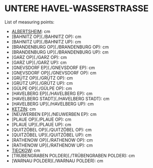 # UNTERE HAVEL-WASSERSTRASSE

List of measuring points:

* [ALBERTSHEIM](./ALBERTSHEIM): <Value topic="rivers/pegel-online/UHW/ALBERTSHEIM/measurementValue"/> cm
* [BAHNITZ OP](./BAHNITZ OP): <Value topic="rivers/pegel-online/UHW/BAHNITZ-OP/measurementValue"/> cm
* [BAHNITZ UP](./BAHNITZ UP): <Value topic="rivers/pegel-online/UHW/BAHNITZ-UP/measurementValue"/> cm
* [BRANDENBURG OP](./BRANDENBURG OP): <Value topic="rivers/pegel-online/UHW/BRANDENBURG-OP/measurementValue"/> cm
* [BRANDENBURG UP](./BRANDENBURG UP): <Value topic="rivers/pegel-online/UHW/BRANDENBURG-UP/measurementValue"/> cm
* [GARZ OP](./GARZ OP): <Value topic="rivers/pegel-online/UHW/GARZ-OP/measurementValue"/> cm
* [GARZ UP](./GARZ UP): <Value topic="rivers/pegel-online/UHW/GARZ-UP/measurementValue"/> cm
* [GNEVSDORF EP](./GNEVSDORF EP): <Value topic="rivers/pegel-online/UHW/GNEVSDORF-EP/measurementValue"/> cm
* [GNEVSDORF OP](./GNEVSDORF OP): <Value topic="rivers/pegel-online/UHW/GNEVSDORF-OP/measurementValue"/> cm
* [GRÜTZ OP](./GRÜTZ OP): <Value topic="rivers/pegel-online/UHW/GRUETZ-OP/measurementValue"/> cm
* [GRÜTZ UP](./GRÜTZ UP): <Value topic="rivers/pegel-online/UHW/GRUETZ-UP/measurementValue"/> cm
* [GÜLPE OP](./GÜLPE OP): <Value topic="rivers/pegel-online/UHW/GUELPE-OP/measurementValue"/> cm
* [HAVELBERG EP](./HAVELBERG EP): <Value topic="rivers/pegel-online/UHW/HAVELBERG-EP/measurementValue"/> cm
* [HAVELBERG STADT](./HAVELBERG STADT): <Value topic="rivers/pegel-online/UHW/HAVELBERG-STADT/measurementValue"/> cm
* [HAVELBERG UP](./HAVELBERG UP): <Value topic="rivers/pegel-online/UHW/HAVELBERG-UP/measurementValue"/> cm
* [KETZIN](./KETZIN): <Value topic="rivers/pegel-online/UHW/KETZIN/measurementValue"/> cm
* [NEUWERBEN EP](./NEUWERBEN EP): <Value topic="rivers/pegel-online/UHW/NEUWERBEN-EP/measurementValue"/> cm
* [PLAUE OP](./PLAUE OP): <Value topic="rivers/pegel-online/UHW/PLAUE-OP/measurementValue"/> cm
* [PLAUE UP](./PLAUE UP): <Value topic="rivers/pegel-online/UHW/PLAUE-UP/measurementValue"/> cm
* [QUITZÖBEL OP](./QUITZÖBEL OP): <Value topic="rivers/pegel-online/UHW/QUITZOEBEL-OP/measurementValue"/> cm
* [QUITZÖBEL UP](./QUITZÖBEL UP): <Value topic="rivers/pegel-online/UHW/QUITZOEBEL-UP/measurementValue"/> cm
* [RATHENOW OP](./RATHENOW OP): <Value topic="rivers/pegel-online/UHW/RATHENOW-OP/measurementValue"/> cm
* [RATHENOW UP](./RATHENOW UP): <Value topic="rivers/pegel-online/UHW/RATHENOW-UP/measurementValue"/> cm
* [TIECKOW](./TIECKOW): <Value topic="rivers/pegel-online/UHW/TIECKOW/measurementValue"/> cm
* [TRÜBENGRABEN POLDER](./TRÜBENGRABEN POLDER): <Value topic="rivers/pegel-online/UHW/TRUEBENGRABEN-POLDER/measurementValue"/> cm
* [WARNAU POLDER](./WARNAU POLDER): <Value topic="rivers/pegel-online/UHW/WARNAU-POLDER/measurementValue"/> cm
